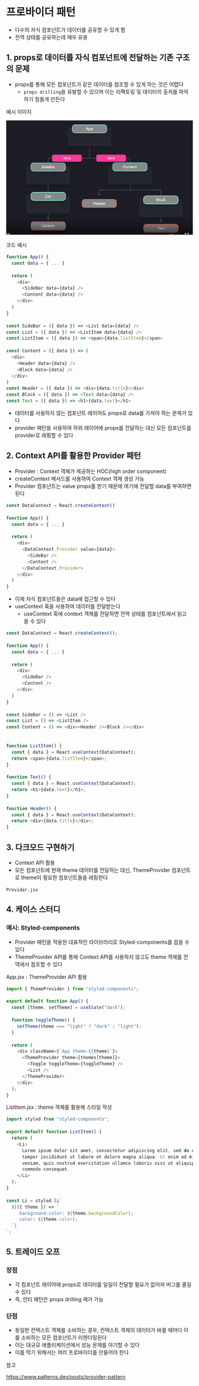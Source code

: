 # 프로바이더 패턴

- 다수의 자식 컴포넌트가 데이터를 공유할 수 있게 함
- 전역 상태를 공유하는데 매우 유용

## 1. props로 데이터를 자식 컴포넌트에 전달하는 기존 구조의 문제

- props를 통해 모든 컴포넌트가 같은 데이터를 참조할 수 있게 하는 것은 어렵다
  - `props drilling`을 유발할 수 있으며 이는 리팩토링 및 데이터의 출처를 파악하기 힘들게 만든다

예시 이미지

![Alt text](image.png)

코드 예시

```js
function App() {
  const data = { ... }

  return (
    <div>
      <SideBar data={data} />
      <Content data={data} />
    </div>
  )
}

const SideBar = ({ data }) => <List data={data} />
const List = ({ data }) => <ListItem data={data} />
const ListItem = ({ data }) => <span>{data.listItem}</span>

const Content = ({ data }) => (
  <div>
    <Header data={data} />
    <Block data={data} />
  </div>
)
const Header = ({ data }) => <div>{data.title}</div>
const Block = ({ data }) => <Text data={data} />
const Text = ({ data }) => <h1>{data.text}</h1>
```

- 데이터를 사용하지 않는 컴포넌트 레이어도 props로 data를 가져야 하는 문제가 있다
- provider 패턴을 사용하여 하위 레이어에 props를 전달하는 대신 모든 컴포넌트를 provider로 래핑할 수 있다

## 2. Context API를 활용한 Provider 패턴

- Provider : Context 객체가 제공하는 HOC(high order component)
- createContext 메서드를 사용하여 Context 객체 생성 가능
- Provider 컴포넌트는 value props를 받기 때문에 여기에 전달할 data를 부여하면 된다

```js
const DataContext = React.createContext()

function App() {
  const data = { ... }

  return (
    <div>
      <DataContext.Provider value={data}>
        <SideBar />
        <Content />
      </DataContext.Provider>
    </div>
  )
}
```

- 이제 자식 컴포넌트들은 data에 접근할 수 있다
- useContext 훅을 사용하여 데이터를 전달받는다
  - useContext 훅에 context 객체를 전달하면 전역 상태를 컴포넌트에서 읽고 쓸 수 있다

```js
const DataContext = React.createContext();

function App() {
  const data = { ... }

  return (
    <div>
      <SideBar />
      <Content />
    </div>
  )
}

const SideBar = () => <List />
const List = () => <ListItem />
const Content = () => <div><Header /><Block /></div>


function ListItem() {
  const { data } = React.useContext(DataContext);
  return <span>{data.listItem}</span>;
}

function Text() {
  const { data } = React.useContext(DataContext);
  return <h1>{data.text}</h1>;
}

function Header() {
  const { data } = React.useContext(DataContext);
  return <div>{data.title}</div>;
}
```

## 3. 다크모드 구현하기
- Context API 활용
- 모든 컴포넌트에 현재 theme 데이터를 전달하는 대신, ThemeProvider 컴포넌트로 theme이 필요한 컴포넌트들을 래핑한다

`Provider.jsx`

## 4. 케이스 스터디
### 예시: Styled-components
- Provider 패턴을 적용한 대표적인 라이브러리로 Styled-components를 꼽을 수 있다
- ThemeProvider API를 통해 Context API를 사용하지 않고도 theme 객체를 전역에서 참조할 수 있다

App.jsx : ThemeProvider API 활용
```js
import { ThemeProvider } from "styled-components";
 
export default function App() {
  const [theme, setTheme] = useState("dark");
 
  function toggleTheme() {
    setTheme(theme === "light" ? "dark" : "light");
  }
 
  return (
    <div className={`App theme-${theme}`}>
      <ThemeProvider theme={themes[theme]}>
        <Toggle toggleTheme={toggleTheme} />
        <List />
      </ThemeProvider>
    </div>
  );
}
```

ListItem.jsx : theme 객체를 활용해 스타일 작성

```js
import styled from "styled-components";
 
export default function ListItem() {
  return (
    <Li>
      Lorem ipsum dolor sit amet, consectetur adipiscing elit, sed do eiusmod
      tempor incididunt ut labore et dolore magna aliqua. Ut enim ad minim
      veniam, quis nostrud exercitation ullamco laboris nisi ut aliquip ex ea
      commodo consequat.
    </Li>
  );
}
 
const Li = styled.li`
  ${({ theme }) => `
     background-color: ${theme.backgroundColor};
     color: ${theme.color};
  `}
`;

```
## 5. 트레이드 오프
### 장점
- 각 컴포넌트 레이어에 props로 데이터를 일일이 전달할 필요가 없어져 버그를 줄일 수 있다
- 즉, 안티 패턴은 props drilling 제거 가능

### 단점
- 동일한 컨텍스트 객체를 소비하는 경우, 컨텍스트 객체의 데이터가 바뀔 때마다 이를 소비하는 모든 컴포넌트가 리렌더링된다
- 이는 대규모 애플리케이션에서 성능 문제를 야기할 수 있다
- 이를 막기 위해서는 여러 프로바이더를 만들어야 한다

참고

https://www.patterns.dev/posts/provider-pattern
